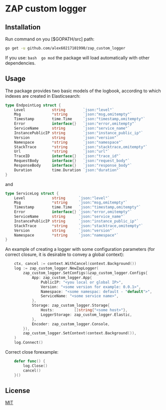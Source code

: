 # ZAP custom logger

## Installation

Run command on you [$GOPATH/src] path:

```bash
go get -u github.com/alex60217101990/zap_custom_logger
```

If you use: ```bash 
go mod``` 
the package will load automatically with other dependencies.

## Usage

The package provides two basic models of the logbook, according to which indexes are created in Elasticsearch: 

```go
type EndpointLog struct {
	Level            string        `json:"level"`
	Msg              *string       `json:"msg,omitempty"`
	Timestamp        time.Time     `json:"timestamp,omitempty"`
	Error            interface{}   `json:"error,omitempty"`
	ServiceName      string        `json:"service_name"`
	InstancePublicIP string        `json:"instance_public_ip"`
	Version          string        `json:"version"`
	Namespace        *string       `json:"namespace"`
	StackTrace       *string       `json:"stacktrace,omitempty"`
	Url              *string       `json:"url"`
	TraceID          interface{}   `json:"trace_id"`
	RequestBody      interface{}   `json:"request_body"`
	ResponseBody     interface{}   `json:"response_body"`
	Duration         time.Duration `json:"duration"`
}
``` 
and
```go
type ServiceLog struct {
	Level            string      `json:"level"`
	Msg              *string     `json:"msg,omitempty"`
	Timestamp        time.Time   `json:"timestamp,omitempty"`
	Error            interface{} `json:"error,omitempty"`
	ServiceName      string      `json:"service_name"`
	InstancePublicIP string      `json:"instance_public_ip"`
	StackTrace       *string     `json:"stacktrace,omitempty"`
	Version          string      `json:"version"`
	Namespace        *string     `json:"namespace"`
}
```


An example of creating a logger with some configuration parameters (for correct closure, it is desirable to convey a global context):

```go
	ctx, cancel := context.WithCancel(context.Background())
	log := zap_custom_logger.NewZapLogger(
		zap_custom_logger.SetConfigs(&zap_custom_logger.Configs{
			App: zap_custom_logger.App{
                PublicIP: "<you local or global IP>",
                Version: "<some version for example: 0.0.1>",
                Namespace: "<some namespac: default - "default">",
                ServiceName: "<some service name>",
			},
			Storage: zap_custom_logger.Storage{
				Hosts:         []string{"<some host>"},
				LoggerStorage: zap_custom_logger.Elastic,
			},
			Encoder: zap_custom_logger.Console,
		}),
		zap_custom_logger.SetContext(context.Background()),
	)
	log.Connect()
```
Correct close forexample:
```go
    defer func() {
		log.Close()
		cancel()
	}()
```

## License
[MIT](https://choosealicense.com/licenses/mit/)
